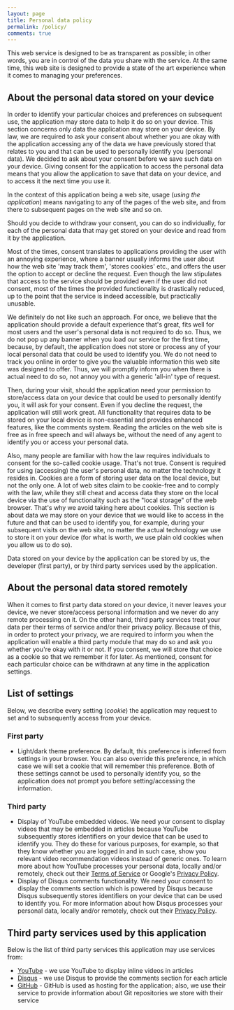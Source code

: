 ```yaml
---
layout: page
title: Personal data policy
permalink: /policy/
comments: true
---
```


This web service is designed to be as transparent as possible; in other words, you are in control of the data you share with the service. At the same time, this web site is designed to provide a state of the art experience when it comes to managing your preferences.

## About the personal data stored on your device

In order to identify your particular choices and preferences on subsequent use, the application may store data to help it do so on your device. This section concerns only data the application may store on your device. By law, we are required to ask your consent about whether you are okay with the application accessing any of the data we have previously stored that relates to you and that can be used to personally identify you (personal data). We decided to ask about your consent before we save such data on your device. Giving consent for the application to access the personal data means that you allow the application to save that data on your device, and to access it the next time you use it.

In the context of this application being a web site, usage (*using the application*) means navigating to any of the pages of the web site, and from there to subsequent pages on the web site and so on.

Should you decide to withdraw your consent, you can do so individually, for each of the personal data that may get stored on your device and read from it by the application.

Most of the times, consent translates to applications providing the user with an annoying experience, where a banner usually informs the user about how the web site 'may track them', 'stores cookies' etc., and offers the user the option to accept or decline the request. Even though the law stipulates that access to the service should be provided even if the user did not consent, most of the times the provided functionality is drastically reduced, up to the point that the service is indeed accessible, but practically unusable.

We definitely do not like such an approach. For once, we believe that the application should provide a default experience that's great, fits well for most users and the user's personal data is not required to do so. Thus, we do not pop up any banner when you load our service for the first time, because, by default, the application does not store or process any of your local personal data that could be used to identify you. We do not need to track you online in order to give you the valuable information this web site was designed to offer. Thus, we will promptly inform you when there is actual need to do so, not annoy you with a generic 'all-in' type of request.

Then, during your visit, should the application need your permission to store/access data on your device that could be used to personally identify you, it will ask for your consent. Even if you decline the request, the application will still work great. All functionality that requires data to be stored on your local device is non-essential and provides enhanced features, like the comments system. Reading the articles on the web site is free as in free speech and will always be, without the need of any agent to identify you or access your personal data.

Also, many people are familiar with how the law requires individuals to consent for the so-called cookie usage. That's not true. Consent is required for using (accessing) the user's personal data, no matter the technology it resides in. Cookies are a form of storing user data on the local device, but not the only one. A lot of web sites claim to be cookie-free and to comply with the law, while they still cheat and access data they store on the local device via the use of functionality such as the "local storage" of the web browser. That's why we avoid taking here about cookies. This section is about data we may store on your device that we would like to access in the future and that can be used to identify you, for example, during your subsequent visits on the web site, no matter the actual technology we use to store it on your device (for what is worth, we use plain old cookies when you allow us to do so).

Data stored on your device by the application can be stored by us, the developer (first party), or by third party services used by the application. 

## About the personal data stored remotely

When it comes to first party data stored on your device, it never leaves your device, we never store/access personal information and we never do any remote processing on it. On the other hand, third party services treat your data per their terms of service and/or their privacy policy. Because of this, in order to protect your privacy, we are required to inform you when the application will enable a third party module that may do so and ask you whether you're okay with it or not. If you consent, we will store that choice as a cookie so that we remember it for later. As mentioned, consent for each particular choice can be withdrawn at any time in the application settings.

## List of settings

Below, we describe every setting (*cookie*) the application may request to set and to subsequently access from your device.

### First party

* Light/dark theme preference. By default, this preference is inferred from settings in your browser. You can also override this preference, in which case we will set a cookie that will remember this preference. Both of these settings cannot be used to personally identify you, so the application does not prompt you before setting/accessing the information.

### Third party

* Display of YouTube embedded videos. We need your consent to display videos that may be embedded in articles because YouTube subsequently stores identifiers on your device that can be used to identify you. They do these for various purposes, for example, so that they know whether you are logged in and in such case, show you relevant video recommendation videos instead of generic ones. To learn more about how YouTube processes your personal data, locally and/or remotely, check out their [Terms of Service](https://www.youtube.com/static?template=terms) or Google's [Privacy Policy](https://policies.google.com/privacy?hl=en-US).
* Display of Disqus comments functionality. We need your consent to display the comments section which is powered by Disqus because Disqus subsequently stores identifiers on your device that can be used to identify you. For more information about how Disqus processes your personal data, locally and/or remotely, check out their [Privacy Policy](https://help.disqus.com/en/articles/1717103-disqus-privacy-policy).

## Third party services used by this application

Below is the list of third party services this application may use services from:

* [YouTube](https://youtube.com) - we use YouTube to display inline videos in articles
* [Disqus](https://disqus.com) - we use Disqus to provide the comments section for each article
* [GitHub](https://github.com) - GitHub is used as hosting for the application; also, we use their service to provide information about Git repositories we store with their service